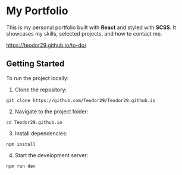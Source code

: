 # My Portfolio

This is my personal portfolio built with **React** and styled with **SCSS**. It showcases my skills, selected projects, and how to contact me.

https://teodor29.github.io/to-do/

## Getting Started
To run the project locally:

1. Clone the repository:
```
git clone https://github.com/Teodor29/Teodor29.github.io
```
2. Navigate to the project folder:
```
cd Teodor29.github.io
```
3. Install dependencies:
```
npm install
```
4. Start the development server:
```
npm run dev
```
